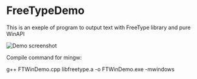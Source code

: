 # FreeTypeDemo

This is an exeple of program to output 
text with FreeType library and pure WinAPI

![Demo screenshot](https://github.com/zufati4/FreeTypeDemo/master/FTWinDemo.bmp)


  Compile command for mingw:
  
g++ FTWinDemo.cpp libfreetype.a -o FTWinDemo.exe -mwindows
